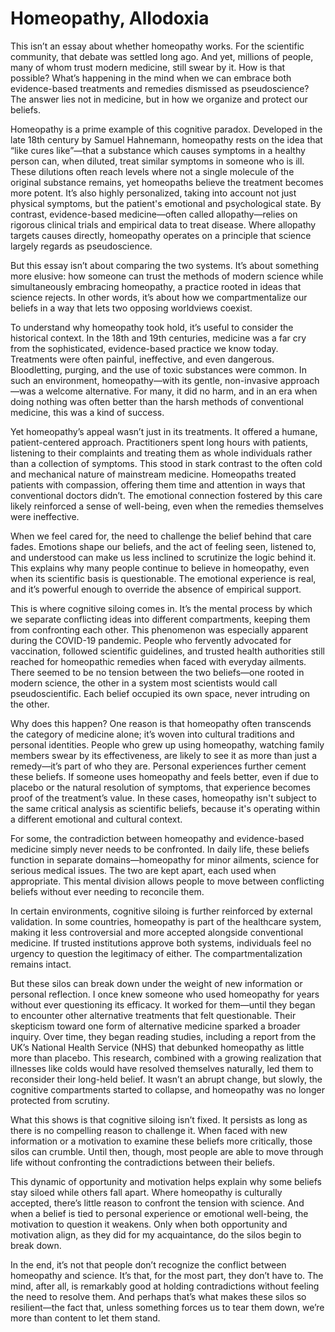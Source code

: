 # Homeopathy, Allodoxia

This isn’t an essay about whether homeopathy works. For the scientific community, that debate was settled long ago. And yet, millions of people, many of whom trust modern medicine, still swear by it. How is that possible? What’s happening in the mind when we can embrace both evidence-based treatments and remedies dismissed as pseudoscience? The answer lies not in medicine, but in how we organize and protect our beliefs.

Homeopathy is a prime example of this cognitive paradox. Developed in the late 18th century by Samuel Hahnemann, homeopathy rests on the idea that “like cures like”—that a substance which causes symptoms in a healthy person can, when diluted, treat similar symptoms in someone who is ill. These dilutions often reach levels where not a single molecule of the original substance remains, yet homeopaths believe the treatment becomes more potent. It’s also highly personalized, taking into account not just physical symptoms, but the patient's emotional and psychological state. By contrast, evidence-based medicine—often called allopathy—relies on rigorous clinical trials and empirical data to treat disease. Where allopathy targets causes directly, homeopathy operates on a principle that science largely regards as pseudoscience.

But this essay isn’t about comparing the two systems. It’s about something more elusive: how someone can trust the methods of modern science while simultaneously embracing homeopathy, a practice rooted in ideas that science rejects. In other words, it’s about how we compartmentalize our beliefs in a way that lets two opposing worldviews coexist.

To understand why homeopathy took hold, it’s useful to consider the historical context. In the 18th and 19th centuries, medicine was a far cry from the sophisticated, evidence-based practice we know today. Treatments were often painful, ineffective, and even dangerous. Bloodletting, purging, and the use of toxic substances were common. In such an environment, homeopathy—with its gentle, non-invasive approach—was a welcome alternative. For many, it did no harm, and in an era when doing nothing was often better than the harsh methods of conventional medicine, this was a kind of success.

Yet homeopathy’s appeal wasn’t just in its treatments. It offered a humane, patient-centered approach. Practitioners spent long hours with patients, listening to their complaints and treating them as whole individuals rather than a collection of symptoms. This stood in stark contrast to the often cold and mechanical nature of mainstream medicine. Homeopaths treated patients with compassion, offering them time and attention in ways that conventional doctors didn’t. The emotional connection fostered by this care likely reinforced a sense of well-being, even when the remedies themselves were ineffective.

When we feel cared for, the need to challenge the belief behind that care fades. Emotions shape our beliefs, and the act of feeling seen, listened to, and understood can make us less inclined to scrutinize the logic behind it. This explains why many people continue to believe in homeopathy, even when its scientific basis is questionable. The emotional experience is real, and it’s powerful enough to override the absence of empirical support.

This is where cognitive siloing comes in. It’s the mental process by which we separate conflicting ideas into different compartments, keeping them from confronting each other. This phenomenon was especially apparent during the COVID-19 pandemic. People who fervently advocated for vaccination, followed scientific guidelines, and trusted health authorities still reached for homeopathic remedies when faced with everyday ailments. There seemed to be no tension between the two beliefs—one rooted in modern science, the other in a system most scientists would call pseudoscientific. Each belief occupied its own space, never intruding on the other.

Why does this happen? One reason is that homeopathy often transcends the category of medicine alone; it’s woven into cultural traditions and personal identities. People who grew up using homeopathy, watching family members swear by its effectiveness, are likely to see it as more than just a remedy—it’s part of who they are. Personal experiences further cement these beliefs. If someone uses homeopathy and feels better, even if due to placebo or the natural resolution of symptoms, that experience becomes proof of the treatment’s value. In these cases, homeopathy isn't subject to the same critical analysis as scientific beliefs, because it's operating within a different emotional and cultural context.

For some, the contradiction between homeopathy and evidence-based medicine simply never needs to be confronted. In daily life, these beliefs function in separate domains—homeopathy for minor ailments, science for serious medical issues. The two are kept apart, each used when appropriate. This mental division allows people to move between conflicting beliefs without ever needing to reconcile them.

In certain environments, cognitive siloing is further reinforced by external validation. In some countries, homeopathy is part of the healthcare system, making it less controversial and more accepted alongside conventional medicine. If trusted institutions approve both systems, individuals feel no urgency to question the legitimacy of either. The compartmentalization remains intact.

But these silos can break down under the weight of new information or personal reflection. I once knew someone who used homeopathy for years without ever questioning its efficacy. It worked for them—until they began to encounter other alternative treatments that felt questionable. Their skepticism toward one form of alternative medicine sparked a broader inquiry. Over time, they began reading studies, including a report from the UK’s National Health Service (NHS) that debunked homeopathy as little more than placebo. This research, combined with a growing realization that illnesses like colds would have resolved themselves naturally, led them to reconsider their long-held belief. It wasn’t an abrupt change, but slowly, the cognitive compartments started to collapse, and homeopathy was no longer protected from scrutiny.

What this shows is that cognitive siloing isn’t fixed. It persists as long as there is no compelling reason to challenge it. When faced with new information or a motivation to examine these beliefs more critically, those silos can crumble. Until then, though, most people are able to move through life without confronting the contradictions between their beliefs.

This dynamic of opportunity and motivation helps explain why some beliefs stay siloed while others fall apart. Where homeopathy is culturally accepted, there’s little reason to confront the tension with science. And when a belief is tied to personal experience or emotional well-being, the motivation to question it weakens. Only when both opportunity and motivation align, as they did for my acquaintance, do the silos begin to break down.

In the end, it’s not that people don’t recognize the conflict between homeopathy and science. It’s that, for the most part, they don’t have to. The mind, after all, is remarkably good at holding contradictions without feeling the need to resolve them. And perhaps that’s what makes these silos so resilient—the fact that, unless something forces us to tear them down, we’re more than content to let them stand.
